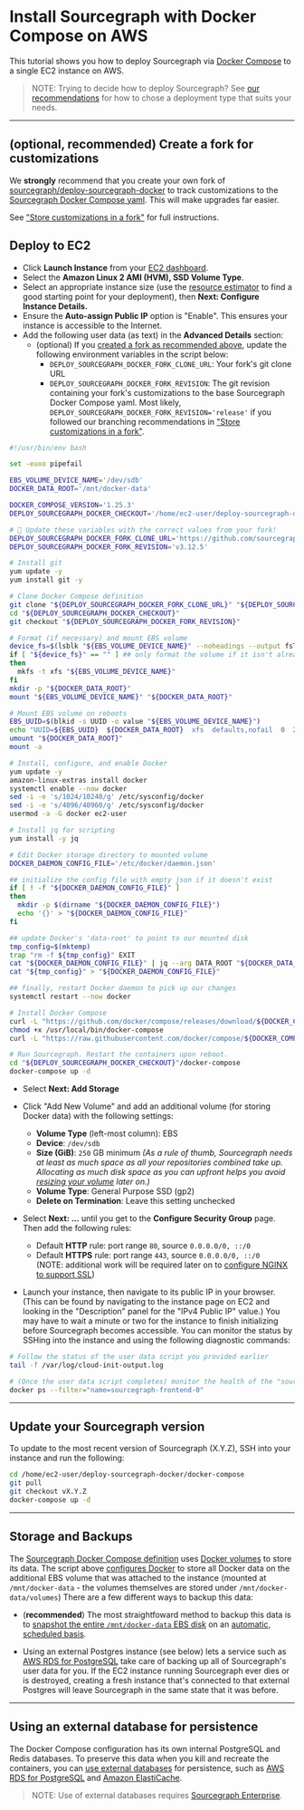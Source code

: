 # Install Sourcegraph with Docker Compose on AWS

This tutorial shows you how to deploy Sourcegraph via [Docker Compose](https://docs.docker.com/compose/) to a single EC2 instance on AWS.

> NOTE: Trying to decide how to deploy Sourcegraph? See [our recommendations](../index.md) for how to chose a deployment type that suits your needs.

---

## (optional, recommended) Create a fork for customizations

We **strongly** recommend that you create your own fork of [sourcegraph/deploy-sourcegraph-docker](https://github.com/sourcegraph/deploy-sourcegraph-docker/) to track customizations to the [Sourcegraph Docker Compose yaml](https://github.com/sourcegraph/deploy-sourcegraph-docker/blob/master/docker-compose/docker-compose.yaml). This will make upgrades far easier.

See ["Store customizations in a fork"](./index.md#optional-recommended-store-customizations-in-a-fork) for full instructions.

## Deploy to EC2

* Click **Launch Instance** from your [EC2 dashboard](https://console.aws.amazon.com/ec2/v2/home).
* Select the **Amazon Linux 2 AMI (HVM), SSD Volume Type**.
* Select an appropriate instance size (use the [resource estimator](../../resource_estimator.md) to find a good starting point for your deployment), then **Next: Configure Instance Details.**
* Ensure the **Auto-assign Public IP** option is "Enable". This ensures your instance is accessible to the Internet.
* Add the following user data (as text) in the **Advanced Details** section:
  * (optional) If you [created a fork as recommended above](#optional-recommended-create-a-fork-for-customizations), update the following environment variables in the script below:
    * `DEPLOY_SOURCEGRAPH_DOCKER_FORK_CLONE_URL`: Your fork's git clone URL
    * `DEPLOY_SOURCEGRAPH_DOCKER_FORK_REVISION`: The git revision containing your fork's customizations to the base Sourcegraph Docker Compose yaml. Most likely, `DEPLOY_SOURCEGRAPH_DOCKER_FORK_REVISION='release'` if you followed our branching recommendations in ["Store customizations in a fork"](./index.md#optional-recommended-store-customizations-in-a-fork).

```bash
#!/usr/bin/env bash

set -euxo pipefail

EBS_VOLUME_DEVICE_NAME='/dev/sdb'
DOCKER_DATA_ROOT='/mnt/docker-data'

DOCKER_COMPOSE_VERSION='1.25.3'
DEPLOY_SOURCEGRAPH_DOCKER_CHECKOUT='/home/ec2-user/deploy-sourcegraph-docker'

# 🚨 Update these variables with the correct values from your fork!
DEPLOY_SOURCEGRAPH_DOCKER_FORK_CLONE_URL='https://github.com/sourcegraph/deploy-sourcegraph-docker.git'
DEPLOY_SOURCEGRAPH_DOCKER_FORK_REVISION='v3.12.5'

# Install git
yum update -y
yum install git -y

# Clone Docker Compose definition
git clone "${DEPLOY_SOURCEGRAPH_DOCKER_FORK_CLONE_URL}" "${DEPLOY_SOURCEGRAPH_DOCKER_CHECKOUT}"
cd "${DEPLOY_SOURCEGRAPH_DOCKER_CHECKOUT}"
git checkout "${DEPLOY_SOURCEGRAPH_DOCKER_FORK_REVISION}"

# Format (if necessary) and mount EBS volume
device_fs=$(lsblk "${EBS_VOLUME_DEVICE_NAME}" --noheadings --output fsType)
if [ "${device_fs}" == "" ] ## only format the volume if it isn't already formatted
then
  mkfs -t xfs "${EBS_VOLUME_DEVICE_NAME}"
fi
mkdir -p "${DOCKER_DATA_ROOT}"
mount "${EBS_VOLUME_DEVICE_NAME}" "${DOCKER_DATA_ROOT}"

# Mount EBS volume on reboots
EBS_UUID=$(blkid -s UUID -o value "${EBS_VOLUME_DEVICE_NAME}")
echo "UUID=${EBS_UUID}  ${DOCKER_DATA_ROOT}  xfs  defaults,nofail  0  2" >> '/etc/fstab'
umount "${DOCKER_DATA_ROOT}"
mount -a

# Install, configure, and enable Docker
yum update -y
amazon-linux-extras install docker
systemctl enable --now docker
sed -i -e 's/1024/10240/g' /etc/sysconfig/docker
sed -i -e 's/4096/40960/g' /etc/sysconfig/docker
usermod -a -G docker ec2-user

# Install jq for scripting
yum install -y jq

# Edit Docker storage directory to mounted volume
DOCKER_DAEMON_CONFIG_FILE='/etc/docker/daemon.json'

## initialize the config file with empty json if it doesn't exist
if [ ! -f "${DOCKER_DAEMON_CONFIG_FILE}" ]
then
  mkdir -p $(dirname "${DOCKER_DAEMON_CONFIG_FILE}")
  echo '{}' > "${DOCKER_DAEMON_CONFIG_FILE}"
fi

## update Docker's 'data-root' to point to our mounted disk
tmp_config=$(mktemp)
trap "rm -f ${tmp_config}" EXIT
cat "${DOCKER_DAEMON_CONFIG_FILE}" | jq --arg DATA_ROOT "${DOCKER_DATA_ROOT}" '.["data-root"]=$DATA_ROOT' > "${tmp_config}"
cat "${tmp_config}" > "${DOCKER_DAEMON_CONFIG_FILE}"

## finally, restart Docker daemon to pick up our changes
systemctl restart --now docker

# Install Docker Compose
curl -L "https://github.com/docker/compose/releases/download/${DOCKER_COMPOSE_VERSION}/docker-compose-$(uname -s)-$(uname -m)" -o /usr/local/bin/docker-compose
chmod +x /usr/local/bin/docker-compose
curl -L "https://raw.githubusercontent.com/docker/compose/${DOCKER_COMPOSE_VERSION}/contrib/completion/bash/docker-compose" -o /etc/bash_completion.d/docker-compose

# Run Sourcegraph. Restart the containers upon reboot.
cd "${DEPLOY_SOURCEGRAPH_DOCKER_CHECKOUT}"/docker-compose
docker-compose up -d
```

* Select **Next: Add Storage**
* Click "Add New Volume" and add an additional volume (for storing Docker data) with the following settings:

  * **Volume Type** (left-most column): EBS
  * **Device**: `/dev/sdb`
  * **Size (GiB)**: `250` GB minimum *(As a rule of thumb, Sourcegraph needs at least as much space as all your repositories combined take up. Allocating as much disk space as you can upfront helps you avoid [resizing your volume](https://aws.amazon.com/premiumsupport/knowledge-center/expand-root-ebs-linux/) later on.)*
  * **Volume Type**: General Purpose SSD (gp2)
  * **Delete on Termination**: Leave this setting unchecked

* Select **Next: ...** until you get to the **Configure Security Group** page. Then add the following rules:

  * Default **HTTP** rule: port range `80`, source `0.0.0.0/0, ::/0`
  * Default **HTTPS** rule: port range `443`, source `0.0.0.0/0, ::/0`<br>(NOTE: additional work will be required later on to [configure NGINX to support SSL](../../../admin/nginx.md#nginx-ssl-https-configuration))

* Launch your instance, then navigate to its public IP in your browser. (This can be found by navigating to the instance page on EC2 and looking in the "Description" panel for the "IPv4 Public IP" value.) You may have to wait a minute or two for the instance to finish initializing before Sourcegraph becomes accessible. You can monitor the status by SSHing into the instance and using the following diagnostic commands:

```bash
# Follow the status of the user data script you provided earlier
tail -f /var/log/cloud-init-output.log

# (Once the user data script completes) monitor the health of the "sourcegraph-frontend" container
docker ps --filter="name=sourcegraph-frontend-0"
```

---

## Update your Sourcegraph version

To update to the most recent version of Sourcegraph (X.Y.Z), SSH into your instance and run the following:

```bash
cd /home/ec2-user/deploy-sourcegraph-docker/docker-compose
git pull
git checkout vX.Y.Z
docker-compose up -d
```

---

## Storage and Backups

The [Sourcegraph Docker Compose definition](https://github.com/sourcegraph/deploy-sourcegraph-docker/blob/master/docker-compose/docker-compose.yaml) uses [Docker volumes](https://docs.docker.com/storage/volumes/) to store its data. The script above [configures Docker](https://docs.docker.com/engine/reference/commandline/dockerd/#daemon-configuration-file) to store all Docker data on the additional EBS volume that was attached to the instance (mounted at `/mnt/docker-data` - the volumes themselves are stored under `/mnt/docker-data/volumes`) There are a few different ways to backup this data:

* (**recommended**) The most straightfoward method to backup this data is to [snapshot the entire `/mnt/docker-data` EBS disk](https://docs.aws.amazon.com/AWSEC2/latest/UserGuide/ebs-creating-snapshot.html) on an [automatic, scheduled basis](https://docs.aws.amazon.com/AWSEC2/latest/UserGuide/snapshot-lifecycle.html).

* Using an external Postgres instance (see below) lets a service such as [AWS RDS for PostgreSQL](https://aws.amazon.com/rds/) take care of backing up all of Sourcegraph's user data for you. If the EC2 instance running Sourcegraph ever dies or is destroyed, creating a fresh instance that's connected to that external Postgres will leave Sourcegraph in the same state that it was before.

---

## Using an external database for persistence

The Docker Compose configuration has its own internal PostgreSQL and Redis databases. To preserve this data when you kill and recreate the containers, you can [use external databases](../../external_database.md) for persistence, such as [AWS RDS for PostgreSQL](https://aws.amazon.com/rds/) and [Amazon ElastiCache](https://aws.amazon.com/elasticache/redis/).

> NOTE: Use of external databases requires [Sourcegraph Enterprise](https://about.sourcegraph.com/pricing).
